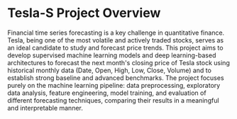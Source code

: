 # Tesla-S Project Overview
Financial time series forecasting is a key challenge in quantitative finance. Tesla, being one of the most volatile and actively traded stocks, serves as an ideal candidate to study and forecast price trends. This project aims to develop supervised machine learning models and deep learning-based architectures to forecast the next month's closing price of Tesla stock using historical monthly data (Date, Open, High, Low, Close, Volume) and to establish strong baseline and advanced benchmarks.
The project focuses purely on the machine learning pipeline: data preprocessing, exploratory data analysis, feature engineering, model training, and evaluation of different forecasting techniques, comparing their results in a meaningful and interpretable manner.
